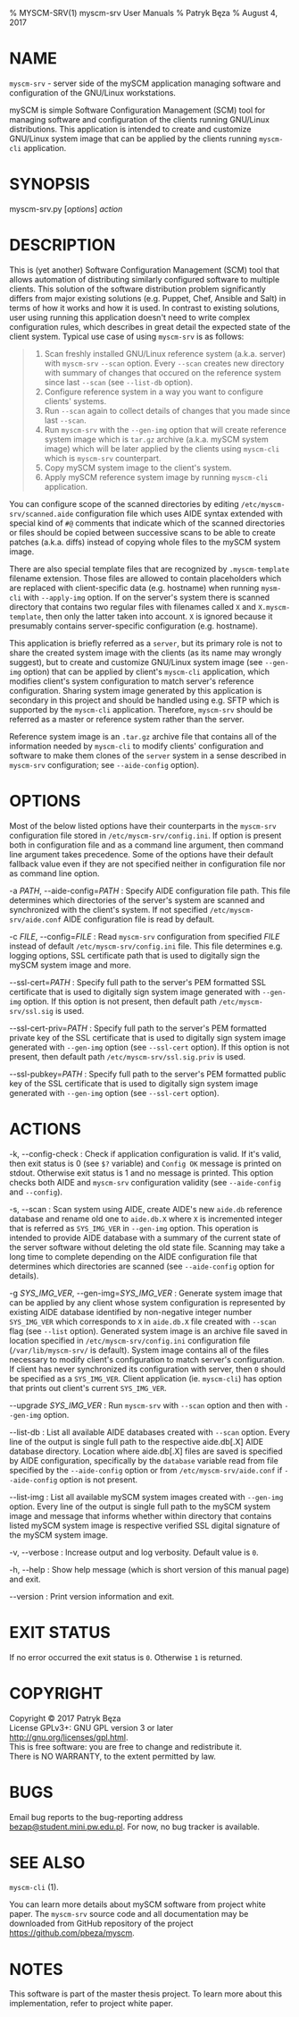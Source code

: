% MYSCM-SRV(1) myscm-srv User Manuals
% Patryk Bęza
% August 4, 2017

# NAME

`myscm-srv` - server side of the mySCM application managing software and
configuration of the GNU/Linux workstations.

mySCM is simple Software Configuration Management (SCM) tool for managing
software and configuration of the clients running GNU/Linux distributions.
This application is intended to create and customize GNU/Linux system image
that can be applied by the clients running `myscm-cli` application.

# SYNOPSIS

myscm-srv.py [*options*] *action*

# DESCRIPTION

This is (yet another) Software Configuration Management (SCM) tool that allows
automation of distributing similarly configured software to multiple clients.
This solution of the software distribution problem significantly differs from
major existing solutions (e.g. Puppet, Chef, Ansible and Salt) in terms of how
it works and how it is used.  In contrast to existing solutions, user using
running this application doesn't need to write complex configuration rules,
which describes in great detail the expected state of the client system.
Typical use case of using `myscm-srv` is as follows:

>  1. Scan freshly installed GNU/Linux reference system (a.k.a. server) with
>     `myscm-srv` `--scan` option.  Every `--scan` creates new directory with
>     summary of changes that occured on the reference system since last
>     `--scan` (see `--list-db` option).
>  1. Configure reference system in a way you want to configure clients'
>     systems.
>  1. Run `--scan` again to collect details of changes that you made since last
>     `--scan`.
>  1. Run `myscm-srv` with the `--gen-img` option that will create reference
>     system image which is `tar.gz` archive (a.k.a. mySCM system image) which
>     will be later applied by the clients using `myscm-cli` which is
>     `myscm-srv` counterpart.
>  1. Copy mySCM system image to the client's system.
>  1. Apply mySCM reference system image by running `myscm-cli` application.

You can configure scope of the scanned directories by editing
`/etc/myscm-srv/scanned.aide` configuration file which uses AIDE syntax
extended with special kind of `#@` comments that indicate which of the scanned
directories or files should be copied between successive scans to be able to
create patches (a.k.a. diffs) instead of copying whole files to the mySCM
system image.

There are also special template files that are recognized by `.myscm-template`
filename extension.  Those files are allowed to contain placeholders which are
replaced with client-specific data (e.g. hostname) when running `mysm-cli` with
`--apply-img` option.  If on the server's system there is scanned directory
that contains two regular files with filenames called `X` and
`X.myscm-template`, then only the latter taken into account.  `X` is ignored
because it presumably contains server-specific configuration (e.g. hostname).

This application is briefly referred as a `server`, but its primary role is not
to share the created system image with the clients (as its name may wrongly
suggest), but to create and customize GNU/Linux system image (see `--gen-img`
option) that can be applied by client's `myscm-cli` application, which modifies
client's system configuration to match server's reference configuration.
Sharing system image generated by this application is secondary in this project
and should be handled using e.g. SFTP which is supported by the `myscm-cli`
application.  Therefore, `myscm-srv` should be referred as a master or
reference system rather than the server.

Reference system image is an `.tar.gz` archive file that contains all of the
information needed by `myscm-cli` to modify clients' configuration and software
to make them clones of the `server` system in a sense described in `myscm-srv`
configuration; see `--aide-config` option).

# OPTIONS

Most of the below listed options have their counterparts in the `myscm-srv`
configuration file stored in `/etc/myscm-srv/config.ini`.  If option is present
both in configuration file and as a command line argument, then command line
argument takes precedence.  Some of the options have their default fallback
value even if they are not specified neither in configuration file nor as
command line option.

-a *PATH*, \--aide-config=*PATH*
:   Specify AIDE configuration file path.  This file determines which
    directories of the server's system are scanned and synchronized with the
    client's system.  If not specified `/etc/myscm-srv/aide.conf` AIDE
    configuration file is read by default.

-c *FILE*, \--config=*FILE*
:   Read `myscm-srv` configuration from specified *FILE* instead of default
    `/etc/myscm-srv/config.ini` file.  This file determines e.g. logging
    options, SSL certificate path that is used to digitally sign the mySCM
    system image and more.

\--ssl-cert=*PATH*
:   Specify full path to the server's PEM formatted SSL certificate that is
    used to digitally sign system image generated with `--gen-img` option.  If
    this option is not present, then default path `/etc/myscm-srv/ssl.sig` is
    used.

\--ssl-cert-priv=*PATH*
:   Specify full path to the server's PEM formatted private key of the SSL
    certificate that is used to digitally sign system image generated with
    `--gen-img` option (see `--ssl-cert` option).  If this option is not
    present, then default path `/etc/myscm-srv/ssl.sig.priv` is used.

\--ssl-pubkey=*PATH*
:   Specify full path to the server's PEM formatted public key of the SSL
    certificate that is used to digitally sign system image generated with
    `--gen-img` option (see `--ssl-cert` option).

# ACTIONS

-k, \--config-check
:   Check if application configuration is valid.  If it's valid, then exit
    status is 0 (see `$?` variable) and `Config OK` message is printed on
    stdout.  Otherwise exit status is 1 and no message is printed.  This option
    checks both AIDE and `myscm-srv` configuration validity (see
    `--aide-config` and `--config`).

-s, \--scan
:   Scan system using AIDE, create AIDE's new `aide.db` reference database and
    rename old one to `aide.db.X` where `X` is incremented integer that is
    referred as `SYS_IMG_VER` in `--gen-img` option.  This operation is
    intended to provide AIDE database with a summary of the current state of
    the server software without deleting the old state file.  Scanning may take
    a long time to complete depending on the AIDE configuration file that
    determines which directories are scanned (see `--aide-config` option for
    details).

-g *SYS_IMG_VER*, \--gen-img=*SYS_IMG_VER*
:   Generate system image that can be applied by any client whose system
    configuration is represented by existing AIDE database identified by
    non-negative integer number `SYS_IMG_VER` which corresponds to `X` in
    `aide.db.X` file created with `--scan` flag (see `--list` option).
    Generated system image is an archive file saved in location specified in
    `/etc/myscm-srv/config.ini` configuration file (`/var/lib/myscm-srv/` is
    default).  System image contains all of the files necessary to modify
    client's configuration to match server's configuration.  If client has
    never synchronized its configuration with server, then `0` should be
    specified as a `SYS_IMG_VER`.  Client application (ie. `myscm-cli`) has
    option that prints out client's current `SYS_IMG_VER`.

\--upgrade *SYS_IMG_VER*
:   Run `myscm-srv` with `--scan` option and then with `--gen-img` option.

\--list-db
:   List all available AIDE databases created with `--scan` option.  Every line
    of the output is single full path to the respective aide.db[.X] AIDE
    database directory.  Location where aide.db[.X] files are saved is
    specified by AIDE configuration, specifically by the `database` variable
    read from file specified by the `--aide-config` option or from
    `/etc/myscm-srv/aide.conf` if `--aide-config` option is not present.

\--list-img
:   List all available mySCM system images created with `--gen-img` option.
    Every line of the output is single full path to the mySCM system image and
    message that informs whether within directory that contains listed mySCM
    system image is respective verified SSL digital signature of the mySCM
    system image.

-v, \--verbose
:   Increase output and log verbosity.  Default value is `0`.

-h, \--help
:   Show help message (which is short version of this manual page) and exit.

\--version
:   Print version information and exit.

# EXIT STATUS

If no error occurred the exit status is `0`.  Otherwise `1` is returned.

# COPYRIGHT

Copyright © 2017 Patryk Bęza  
License GPLv3+: GNU GPL version 3 or later <http://gnu.org/licenses/gpl.html>.  
This is free software: you are free to change and redistribute it.  
There is NO WARRANTY, to the extent permitted by law.

# BUGS

Email bug reports to the bug-reporting address <bezap@student.mini.pw.edu.pl>.
For now, no bug tracker is available.

# SEE ALSO

`myscm-cli` (1).

You can learn more details about mySCM software from project white paper.  The
`myscm-srv` source code and all documentation may be downloaded from GitHub
repository of the project <https://github.com/pbeza/myscm>.

# NOTES

This software is part of the master thesis project.  To learn more about this
implementation, refer to project white paper.

